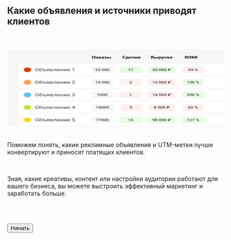 <br>
<br>

## Какие объявления и источники приводят клиентов

<br>
<br>

<img src="1ScreenImage.png" alt="" width="100%" height="180px"/>

<br>
<br>

Поможем понять, какие рекламные объявления и UTM-метки лучше конвертируют и приносят платящих клиентов.

<br>

Зная, какие креативы, контент или настройки аудитории работают для вашего бизнеса, вы можете выстроить эффективный маркетинг и заработать больше.

<br>
<br>

<button b_to="/demo/utm/2Screen.md" b_type="fill" b_theme="primary">Начать</button>